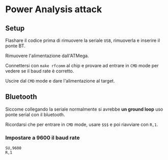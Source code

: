 # Power Analysis attack

## Setup

Flashare il codice prima di rimuovere la seriale ``USB``,
rimuoverla e inserire il ponte BT.

Rimuovere l'alimentazione dall'ATMega.

Connettersi con ``make rfcomm`` al chip e provare ad entrare
in ``CMD`` mode per vedere se il baud rate è corretto.

Uscire dal ``CMD`` mode e dare l'alimentazione al target.

## Bluetooth

Siccome collegando la seriale normalmente si avrebbe
**un ground loop** uso ponte serial con il bluetooth.

Ricordarsi che per entrare in ``CMD`` mode, usare ``$$$``
e poi riavviare con ``R,1``.

### Impostare a 9600 il baud rate

```
SU,9600
R,1
```
